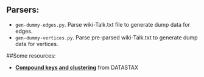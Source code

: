 
## Parsers:
 * `gen-dummy-edges.py`. Parse wiki-Talk.txt file to generate dump data for edges.
 * `gen-dummy-vertices.py`. Parse pre-parsed wiki-Talk.txt to generate dump data for vertices.

##Some resources:
 * **[Compound keys and clustering](https://docs.datastax.com/en/cql/3.1/cql/ddl/ddl_compound_keys_c.html)** from DATASTAX
